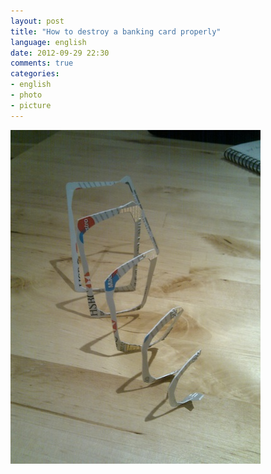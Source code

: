 ```yaml
---
layout: post
title: "How to destroy a banking card properly"
language: english
date: 2012-09-29 22:30
comments: true
categories: 
- english
- photo
- picture
---
```

![](/images/blog/how-to-destroy-banking-card.jpg)
